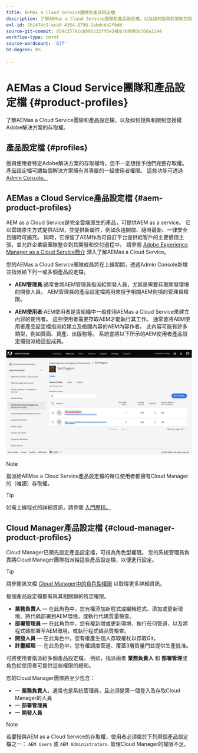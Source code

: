 ```yaml
---
title: AEMas a Cloud Service團隊和產品設定檔
description: 了解AEMas a Cloud Service團隊和產品設定檔，以及如何授與和限制您授權Adobe解決方案的存取權。
exl-id: 7b1474c9-aca0-4354-8798-1abdcda2f6dd
source-git-commit: d54c25791cbb06232ff6e24bb7b8005b366a2144
workflow-type: tm+mt
source-wordcount: '637'
ht-degree: 0%

---
```


# AEMas a Cloud Service團隊和產品設定檔 {#product-profiles}

了解AEMas a Cloud Service團隊和產品設定檔，以及如何授與和限制您授權Adobe解決方案的存取權。

## 產品設定檔 {#profiles}

授與使用者特定Adobe解決方案的存取權時，您不一定想授予他們完整存取權。 產品設定檔可讓每個解決方案擁有其專屬的一組使用者權限。 這些功能可透過 [Admin Console。](/help/journey-onboarding/admin-console.md)

## AEMas a Cloud Service產品設定檔 {#aem-product-profiles}

AEM as a Cloud Service是完全雲端原生的產品，可提供AEM as a service。 它以雲端原生方式提供AEM，並提供新屬性，例如永遠開啟、隨時最新、一律安全且隨時可擴充。 同時，它保留了AEM作為可自訂平台提供給客戶的主要價值主張，並允許企業級團隊整合到其開發和交付過程中。 請參閱 [Adobe Experience Manager as a Cloud Service簡介](/help/overview/introduction.md) 深入了解AEMas a Cloud Service。

您的AEMas a Cloud Service團隊成員將在上線期間，透過Admin Console新增並指派給下列一或多個產品設定檔。

* **AEM管理員**:通常會將AEM管理員指派給開發人員，尤其是需要存取開發環境的開發人員。 AEM管理員的產品設定檔將用來授予相關AEM例項的管理員權限。

* **AEM使用者**:AEM使用者是貴組織中一般使用AEMas a Cloud Service來建立內容的使用者。 這些使用者需要存取AEM才能執行其工作。 通常會將AEM使用者產品設定檔指派給建立及檢閱內容的AEM內容作者。 此內容可能有許多類型，例如頁面、資產、出版物等。 系統會將以下所示的AEM使用者產品設定檔指派給這些成員。

![產品設定檔](/help/onboarding/assets/admin-console-profiles.png)

>[!NOTE]
>
>指派給AEMas a Cloud Service產品設定檔的每位使用者都擁有Cloud Manager的（唯讀）存取權。

>[!TIP]
>
>如需上線程式的詳細資訊，請參閱 [入門歷程。](/help/journey-onboarding/overview.md)

## Cloud Manager產品設定檔 {#cloud-manager-product-profiles}

Cloud Manager已預先設定產品設定檔，可視為角色型權限。 您的系統管理員負責將Cloud Manager團隊指派給這些產品設定檔，以便進行設定。

>[!TIP]
>
>請參閱該文檔 [Cloud Manager中的角色型權限](/help/onboarding/cloud-manager-introduction.md#role-based-permissions) 以取得更多詳細資訊。

每個產品設定檔都有與其相關聯的特定權限。

* **業務負責人**  — 在此角色中，您有權添加新程式或編輯程式、添加或更新環境、將代碼部署到AEM環境，或執行代碼質量檢查。
* **部署管理員**  — 在此角色中，您有權新增或更新環境、執行任何管道，以及將程式碼部署至AEM環境，或執行程式碼品質檢查。
* **開發人員**  — 在此角色中，您有權產生個人存取權杖以存取Git。
* **計畫經理**  — 在此角色中，您有權調度管道、覆蓋3層質量門並提供生產批准。

可將使用者指派給多個產品設定檔。 例如，指派兩者 **業務負責人** 和 **部署管理**&#x200B;或角色給使用者可提供這些權限的總和。

您的Cloud Manager團隊將至少包含：

* 一 **業務負責人**，通常也是系統管理員，且必須是第一個登入及存取Cloud Manager的人員
* 一 **部署管理員**
* 一 **開發人員**

>[!NOTE]
>
>若要授與AEM as a Cloud Service的存取權，使用者必須屬於下列兩個產品設定檔之一： `AEM Users` 或 `AEM Administrators`. 管理Cloud Manager的權限不足。
